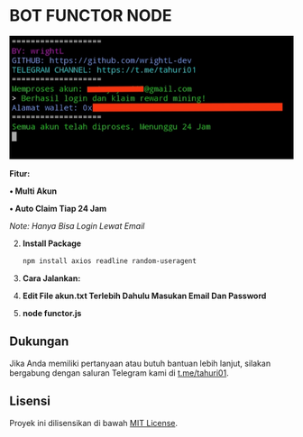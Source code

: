 # BOT FUNCTOR NODE

![Fitur Functor](FUNCTOR.png)

**Fitur:**

**• Multi Akun**

**• Auto Claim Tiap 24 Jam**

*Note: Hanya Bisa Login Lewat Email*

2. **Install Package**
   ```bash
   npm install axios readline random-useragent

3. **Cara Jalankan:**

1. **Edit File akun.txt Terlebih Dahulu Masukan Email Dan Password**

2. **node functor.js**

## Dukungan

Jika Anda memiliki pertanyaan atau butuh bantuan lebih lanjut, silakan bergabung dengan saluran Telegram kami di [t.me/tahuri01](https://t.me/tahuri01).

## Lisensi

Proyek ini dilisensikan di bawah [MIT License](LICENSE).
